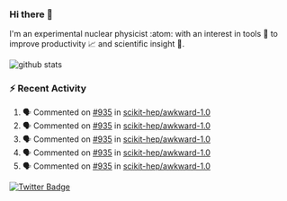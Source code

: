 ### Hi there 👋 

I'm an experimental nuclear physicist :atom: with an interest in tools :wrench: to improve productivity :chart_with_upwards_trend: and scientific insight :telescope:.

![github stats](https://github-readme-stats.vercel.app/api?username=agoose77&show_icons=true&hide_rank=true&hide_title=true&bg_color=30,e76445,904e95&text_color=efe3ec&icon_color=efe3ec)
<!--
**agoose77/agoose77** is a ✨ _special_ ✨ repository because its `README.md` (this file) appears on your GitHub profile.

Here are some ideas to get you started:

- 🔭 I’m currently working on ...
- 🌱 I’m currently learning ...
- 👯 I’m looking to collaborate on ...
- 🤔 I’m looking for help with ...
- 💬 Ask me about ...
- 📫 How to reach me: ...
- 😄 Pronouns: ...
- ⚡ Fun fact: ...
-->

### :zap: Recent Activity
<!--START_SECTION:activity-->
1. 🗣 Commented on [#935](https://github.com/scikit-hep/awkward-1.0/issues/935) in [scikit-hep/awkward-1.0](https://github.com/scikit-hep/awkward-1.0)
2. 🗣 Commented on [#935](https://github.com/scikit-hep/awkward-1.0/issues/935) in [scikit-hep/awkward-1.0](https://github.com/scikit-hep/awkward-1.0)
3. 🗣 Commented on [#935](https://github.com/scikit-hep/awkward-1.0/issues/935) in [scikit-hep/awkward-1.0](https://github.com/scikit-hep/awkward-1.0)
4. 🗣 Commented on [#935](https://github.com/scikit-hep/awkward-1.0/issues/935) in [scikit-hep/awkward-1.0](https://github.com/scikit-hep/awkward-1.0)
5. 🗣 Commented on [#935](https://github.com/scikit-hep/awkward-1.0/issues/935) in [scikit-hep/awkward-1.0](https://github.com/scikit-hep/awkward-1.0)
<!--END_SECTION:activity-->


[![Twitter Badge](https://img.shields.io/twitter/follow/agoose77?style=flat-square&logo=Twitter&logoColor=white&color=cornflowerblue)](https://twitter.com/agoose77)
